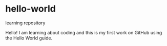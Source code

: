 # hello-world
learning repository

Hello! I am learning about coding and this is my first work on GitHub using the Hello World guide.
